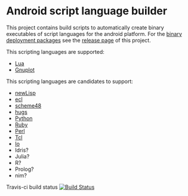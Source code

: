 # Android script language builder
This project contains build scripts to automatically create binary executables of script languages for the android platform.
For the [binary deployment packages](https://github.com/mneuroth/AndroidScriptLanguageBuilder/releases) see the [release page](https://github.com/mneuroth/AndroidScriptLanguageBuilder/releases) of this project.

This scripting languages are supported:
- [Lua](https://www.lua.org/)
- [Gnuplot](http://gnuplot.info/)

This scripting languages are candidates to support: 
- [newLisp](http://www.newlisp.org/)
- [ecl](https://common-lisp.net/project/ecl/)
- [scheme48](http://s48.org/)
- [hugs](https://www.haskell.org/hugs/)
- [Python](https://www.python.org/)
- [Ruby](https://www.ruby-lang.org)
- [Perl](https://www.perl.org/)
- [Tcl](https://www.tcl-lang.org/)
- [Io](http://iolanguage.com/)
- Idris?
- Julia?
- R?
- Prolog?
- nim?

Travis-ci build status [![Build Status](https://travis-ci.org/mneuroth/androidscriptlanguagebuilder.svg?branch=master)](https://travis-ci.org/mneuroth/androidscriptlanguagebuilder)
